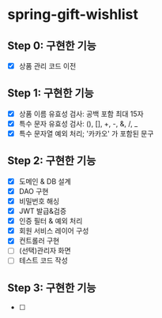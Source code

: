 # spring-gift-wishlist

## Step 0: 구현한 기능

* [X] 상품 관리 코드 이전

## Step 1: 구현한 기능

* [X] 상품 이름 유효성 검사: 공백 포함 최대 15자
* [X] 특수 문자 유효성 검사: (), [], +, -, &, /, _
* [X] 특수 문자열 예외 처리; '카카오' 가 포함된 문구

## Step 2: 구현한 기능

* [X] 도메인 & DB 설계
* [X] DAO 구현
* [X] 비밀번호 해싱
* [X] JWT 발급&검증
* [X] 인증 필터 & 예외 처리
* [X] 회원 서비스 레이어 구성
* [X] 컨트롤러 구현
* [ ] (선택)관리자 화면
* [ ] 테스트 코드 작성

## Step 3: 구현한 기능

* [ ]
